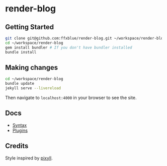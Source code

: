# render-blog

## Getting Started

```sh
git clone git@github.com:ffxblue/render-blog.git ~/workspace/render-blog
cd ~/workspace/render-blog
gem install bundler # If you don't have bundler installed
bundle install
```

## Making changes

```sh
cd ~/workspace/render-blog
bundle update
jekyll serve --livereload
```

Then navigate to `localhost:4000` in your browser to see the site.

## Docs

- [Syntax](https://github.com/Shopify/liquid/wiki/Liquid-for-Designers)
- [Plugins](https://github.com/github/pages-gem)

## Credits

Style inspired by [pixyll](https://github.com/johno/pixyll).
